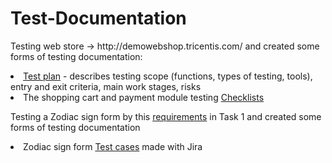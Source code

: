 # Test-Documentation

<p>Testing web store -> http://demowebshop.tricentis.com/ and created some forms of testing documentation:</p> 

<li>  <a href="https://docs.google.com/document/d/1wucAR1XXRtA4_9lxGkdTkYqONghi6W5WEZlQ-hHBc08/edit?usp=sharing">Test plan</a> - describes testing scope (functions, types of testing, tools), entry and exit criteria, main work stages, risks </li> 

 <li>  The shopping cart and payment module testing <a href="https://docs.google.com/spreadsheets/d/1fbmK-CzF_emggcVd9faSQc4qSu6YR-gRawBbCz1KGz4/edit?usp=sharing"> Checklists </a> </li>

<p>Testing a Zodiac sign form by this <a href="https://docs.google.com/document/d/1UW-sYYWTwOMHHaBhf5tDXvbK662JcKedybPu6Nvm1So/edit?usp=sharing">requirements</a> in Task 1 and created some forms of testing documentation </p>
<li>  Zodiac sign form <a href="https://docs.google.com/spreadsheets/d/17sxoiJZbBOd_HD6VtCHPxS4crJE_wZ0eZ_xm9rwr0nk/edit?usp=sharing">Test cases</a> made with Jira   </li>

<!--<li>  <a href="">Bug Reports</a> for Task 2 made with Jira</li>
</ul> 